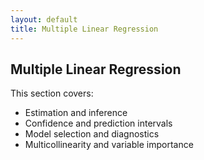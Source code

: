 ```yaml
---
layout: default
title: Multiple Linear Regression
---
```


## Multiple Linear Regression

This section covers:
- Estimation and inference
- Confidence and prediction intervals
- Model selection and diagnostics
- Multicollinearity and variable importance
